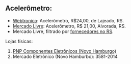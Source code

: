 ## Acelerômetro:

* [Webtronico](https://www.webtronico.com/mpu6050-acelerometro-e-giroscopio-3-eixos-68?search_query=acelerometro&results=2): Acelerômetro, R$24,00, de Lajeado, RS.  
* [Mercado Livre](https://produto.mercadolivre.com.br/MLB-1451903590-acelerometro-giroscopio-mpu6050-arduino-pic-quadcopter-imu-_JM#position=1&type=item&tracking_id=e31330cb-2d83-481b-b638-44c2279979bd): Acelerômetro, R$ 21,00, Alvorada, RS.  
* Mercado Livre, filtrado por [fornecedores no RS](https://eletronicos.mercadolivre.com.br/pecas-componentes/rio-grande-do-sul/mpu-6050).


Lojas físicas:
1. [PNP Componentes Eletrônicos (Novo Hamburgo)](https://www.guiamais.com.br/novo-hamburgo-rs/comercio-de-produtos-e-servicos/lojas-de-componentes-eletronicos/13970904-2/pnp-componentes-eletronicos)  
2. Mercado Eletrônico (Novo Hamburbo): 3581-2014  

